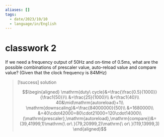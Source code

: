 ```yaml
---
aliases: []
tags:
  - date/2023/10/10
  - language/in/English
---
```


# classwork 2

If we need a frequency output of 50Hz and on-time of 0.5ms, what are the possible combinations of prescaler value, auto-reload value and compare value? (Given that the clock frequency is 84MHz)

> [!success] solution
>
> $$\begin{aligned}
> \mathrm{duty\ cycle}&=\frac{\frac{0.5}{1000}}{\frac1{50}}\\
> &=\frac{25}{1000}\\
> &=\frac1{40}\\
> 40&\mid\mathrm{autoreload}+1\\
> \mathrm{downscaling}&=\frac{84000000}{50}\\
> &=1680000\\
> &=40\cdot42000=80\cdot21000=120\cdot14000\\
> (\mathrm{prescaler},\mathrm{autoreload},\mathrm{compare})&=(39,41999,1)\mathrm{\ or\ }(79,20999,2)\mathrm{\ or\ }(119,13999,3)
> \end{aligned}$$
